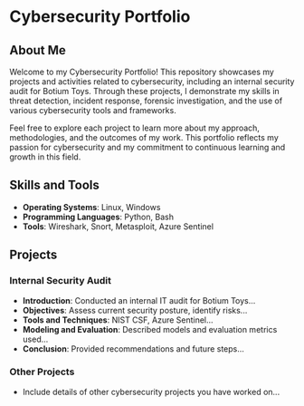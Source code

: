 # Cybersecurity Portfolio

## About Me
Welcome to my Cybersecurity Portfolio! This repository showcases my projects and activities related to cybersecurity, including an internal security audit for Botium Toys. Through these projects, I demonstrate my skills in threat detection, incident response, forensic investigation, and the use of various cybersecurity tools and frameworks.

Feel free to explore each project to learn more about my approach, methodologies, and the outcomes of my work. This portfolio reflects my passion for cybersecurity and my commitment to continuous learning and growth in this field.

## Skills and Tools
- **Operating Systems**: Linux, Windows
- **Programming Languages**: Python, Bash
- **Tools**: Wireshark, Snort, Metasploit, Azure Sentinel

## Projects

### Internal Security Audit
- **Introduction**: Conducted an internal IT audit for Botium Toys...
- **Objectives**: Assess current security posture, identify risks...
- **Tools and Techniques**: NIST CSF, Azure Sentinel...
- **Modeling and Evaluation**: Described models and evaluation metrics used...
- **Conclusion**: Provided recommendations and future steps...

### Other Projects
- Include details of other cybersecurity projects you have worked on...
